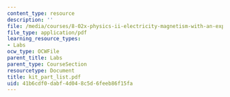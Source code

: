 ```yaml
---
content_type: resource
description: ''
file: /media/courses/8-02x-physics-ii-electricity-magnetism-with-an-experimental-focus-spring-2005/41b6cdf0dabf4d048c5d6feeb86f15fa_kit_part_list.pdf
file_type: application/pdf
learning_resource_types:
- Labs
ocw_type: OCWFile
parent_title: Labs
parent_type: CourseSection
resourcetype: Document
title: kit_part_list.pdf
uid: 41b6cdf0-dabf-4d04-8c5d-6feeb86f15fa
---
```

